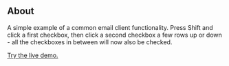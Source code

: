 ## About
A simple example of a common email client functionality. Press Shift and click a first checkbox, then click a 
second checkbox a few rows up or down - all the checkboxes in between will now also be checked. 

[Try the live demo.](https://rawgit.com/StephanieCunnane/javascript30/master/10%20-%20Hold%20Shift%20and%20Check%20Checkboxes/index.html)
